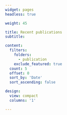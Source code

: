 ```yaml
---
widget: pages
headless: true

weight: 45

title: Recent publications
subtitle:

content:
  filters:
    folders:
      - publication
    exclude_featured: true
  count: 5
  offset: 0
  sort_by: 'Date'
  sort_ascending: false

design:
  view: compact
  columns: '1'

---
```

